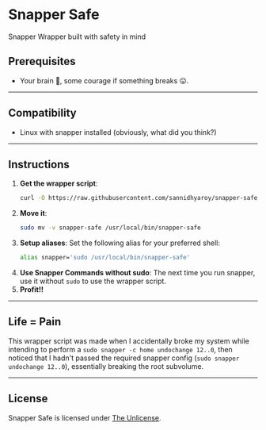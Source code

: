 # Snapper Safe
Snapper Wrapper built with safety in mind

## Prerequisites
- Your brain 🧠, some courage if something breaks 😛.
---


## Compatibility
- Linux with snapper installed (obviously, what did you think?)
---

## Instructions
1.  **Get the wrapper script**:
    ```bash
    curl -O https://raw.githubusercontent.com/sannidhyaroy/snapper-safe/refs/heads/main/snapper-safe
    ```
2.  **Move it**:
    ```bash
    sudo mv -v snapper-safe /usr/local/bin/snapper-safe
    ```
3.  **Setup aliases**:
    Set the following alias for your preferred shell:
    ```bash
    alias snapper='sudo /usr/local/bin/snapper-safe'
    ```
4.  **Use Snapper Commands without sudo**:
    The next time you run snapper, use it without `sudo` to use the wrapper script.
5.  **Profit!!**
---

## Life = Pain
This wrapper script was made when I accidentally broke my system while intending to perform a `sudo snapper -c home undochange 12..0`, then noticed that I hadn't passed the required snapper config (`sudo snapper undochange 12..0`), essentially breaking the root subvolume.

---

## License
Snapper Safe is licensed under [The Unlicense](https://github.com/sannidhyaroy/snapper-safe/blob/main/LICENSE).